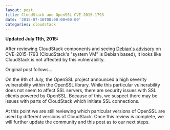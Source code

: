 ```yaml
---
layout: post
title: CloudStack and OpenSSL CVE-2015-1793
date: '2015-07-10T00:00:00+00:00'
categories: cloudstack
---
```

<p><b>Updated July 11th, 2015:</b></b>
<p>After reviewing CloudStack components and seeing <a href="https://security-tracker.debian.org/tracker/CVE-2015-1793">Debian's advisory</a> on CVE-2015-1793 (CloudStack's "system VM" is Debian based), it looks like CloudStack is not affected by this vulnerability.</p>

<p>Original post follows...</p>
<p>On the 9th of July, the OpenSSL project announced a high severity vulnerability within the OpenSSL library. While this particular vulnerability does not seem to affect SSL servers, there are security issues with SSL clients powered by OpenSSL.  Because of this, we suspect there may be issues with parts of CloudStack which initiate SSL connections.</p>

<p>At this point we are still reviewing which particular versions of OpenSSL are used by different versions of CloudStack. Once this review is complete, we will further update the community and this post as to our next steps.</p>
